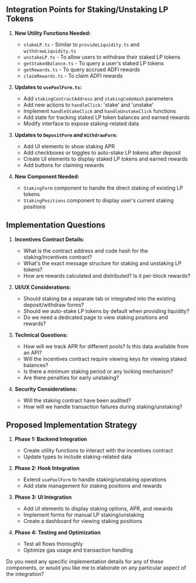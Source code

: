 ## Integration Points for Staking/Unstaking LP Tokens

1. **New Utility Functions Needed:**

   - `stakeLP.ts` - Similar to `provideLiquidity.ts` and `withdrawLiquidity.ts`
   - `unstakeLP.ts` - To allow users to withdraw their staked LP tokens
   - `getStakedBalance.ts` - To query a user's staked LP tokens
   - `getRewards.ts` - To query accrued ADFI rewards
   - `claimRewards.ts` - To claim ADFI rewards

2. **Updates to `usePoolForm.ts`:**

   - Add `stakingContractAddress` and `stakingCodeHash` parameters
   - Add new actions to `handleClick`: 'stake' and 'unstake'
   - Implement `handleStakeClick` and `handleUnstakeClick` functions
   - Add state for tracking staked LP token balances and earned rewards
   - Modify interface to expose staking-related data

3. **Updates to `DepositForm` and `WithdrawForm`:**

   - Add UI elements to show staking APR
   - Add checkboxes or toggles to auto-stake LP tokens after deposit
   - Create UI elements to display staked LP tokens and earned rewards
   - Add buttons for claiming rewards

4. **New Component Needed:**
   - `StakingForm` component to handle the direct staking of existing LP tokens
   - `StakingPositions` component to display user's current staking positions

## Implementation Questions

1. **Incentives Contract Details:**

   - What is the contract address and code hash for the staking/incentives contract?
   - What's the exact message structure for staking and unstaking LP tokens?
   - How are rewards calculated and distributed? Is it per-block rewards?

2. **UI/UX Considerations:**

   - Should staking be a separate tab or integrated into the existing deposit/withdraw forms?
   - Should we auto-stake LP tokens by default when providing liquidity?
   - Do we need a dedicated page to view staking positions and rewards?

3. **Technical Questions:**

   - How will we track APR for different pools? Is this data available from an API?
   - Will the incentives contract require viewing keys for viewing staked balances?
   - Is there a minimum staking period or any locking mechanism?
   - Are there penalties for early unstaking?

4. **Security Considerations:**
   - Will the staking contract have been audited?
   - How will we handle transaction failures during staking/unstaking?

## Proposed Implementation Strategy

1. **Phase 1: Backend Integration**

   - Create utility functions to interact with the incentives contract
   - Update types to include staking-related data

2. **Phase 2: Hook Integration**

   - Extend `usePoolForm` to handle staking/unstaking operations
   - Add state management for staking positions and rewards

3. **Phase 3: UI Integration**

   - Add UI elements to display staking options, APR, and rewards
   - Implement forms for manual LP staking/unstaking
   - Create a dashboard for viewing staking positions

4. **Phase 4: Testing and Optimization**
   - Test all flows thoroughly
   - Optimize gas usage and transaction handling

Do you need any specific implementation details for any of these components, or would you like me to elaborate on any particular aspect of the integration?
